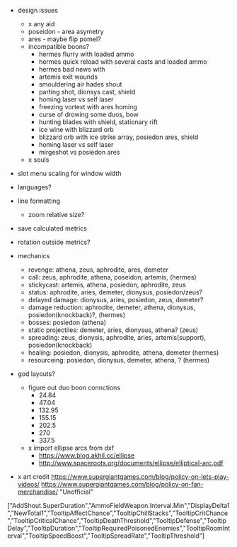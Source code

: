 - design issues
  - x any aid
  - poseidon - area asymetry
  - ares - maybe flip pomel?
  - incompatible boons?
    - hermes flurry with loaded ammo
    - hermes quick reload with several casts and loaded ammo
    - hermes bad news with 
    - artemis exit wounds
    - smouldering air hades shout
    - parting shot, dionsys cast, shield
    - homing laser vs self laser
    - freezing vortext with ares homing
    - curse of drowing some duos, bow
    - hunting blades with shield, stationary rift
    - ice wine with blizzard orb
    - blizzard orb with ice strike array, posiedon ares, shield
    - homing laser vs self laser
    - mirgeshot vs posiedon ares
  - x souls
- slot menu scaling for window width
- languages?
- line formatting
  - zoom relative size?
- save calculated metrics
- rotation outside metrics?

- mechanics
  - revenge: athena, zeus, aphrodite, ares, demeter
  - call: zeus, aphrodite, athena, poseidon, artemis, (hermes)
  - stickycast: artemis, athena, posiedon, aphrodite, zeus
  - status: aphrodite, aries, demeter, dionysus, posiedon/zeus?
  - delayed damage: dionysus, aries, posiedon, zeus, demeter?
  - damage reduction: aphrodite, demeter, athena, dionysus, posiedon(knockback)?, (hermes)
  - bosses: posiedon (athena)
  - static projectiles: demeter, aries, dionysus, athena? (zeus)
  - spreading: zeus, dionysis, aphrodite, aries, artemis(support), posiedon(knockback)
  - healing: posiedon, dionysis, aphrodite, athena, demeter (hermes)
  - resourceing: posiedon, dionysus, demeter, athena, ? (hermes)

- god layouts?
  - figure out duo boon connctions
    - 24.84
    - 47.04
    - 132.95
    - 155.15
    - 202.5
    - 270
    - 337.5
  - x import ellipse arcs from dxf
    - https://www.blog.akhil.cc/ellipse
    - http://www.spaceroots.org/documents/ellipse/elliptical-arc.pdf
- x art credit
  https://www.supergiantgames.com/blog/policy-on-lets-play-videos/
  https://www.supergiantgames.com/blog/policy-on-fan-merchandise/ "Unofficial"

["AddShout.SuperDuration","AmmoFieldWeapon.Interval.Min","DisplayDelta1","NewTotal1","TooltipAffectChance","TooltipChillStacks","TooltipCritChance","TooltipCriticalChance","TooltipDeathThreshold","TooltipDefense","TooltipDelay","TooltipDuration","TooltipRequiredPoisonedEnemies","TooltipRoomInterval","TooltipSpeedBoost","TooltipSpreadRate","TooltipThreshold"]
